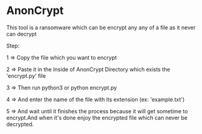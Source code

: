 # AnonCrypt
This tool is a ransomware which can be encrypt any any of a file as it never can decrypt 


Step:

1 => Copy the file which you want to encrypt

2 => Paste it in the Inside of AnonCrypt Directory which exists the 'encrypt.py' file



3 => Then run python3 or python encrypt.py

4 => And enter the name of the file with its extension (ex: 'example.txt')


5 => And wait until it finishes the process because it will get sometime to encrypt.And when it's done enjoy the encrypted file which can never be decrypted.


